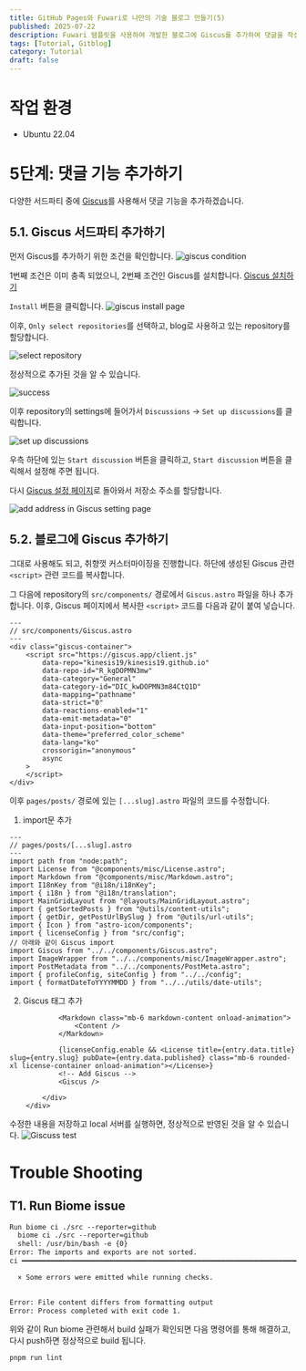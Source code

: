 ```yaml
---
title: GitHub Pages와 Fuwari로 나만의 기술 블로그 만들기(5)
published: 2025-07-22
description: Fuwari 템플릿을 사용하여 개발한 블로그에 Giscus를 추가하여 댓글을 작성하는 방법에 대해 다룹니다.
tags: [Tutorial, Gitblog]
category: Tutorial
draft: false
---
```


# 작업 환경
- Ubuntu 22.04

# 5단계: 댓글 기능 추가하기
다양한 서드파티 중에 [Giscus](https://giscus.app/ko)를 사용해서 댓글 기능을 추가하겠습니다. 

## 5.1. Giscus 서드파티 추가하기
먼저 Giscus를 추가하기 위한 조건을 확인합니다.
![giscus condition](img1.png)

1번째 조건은 이미 충족 되었으니, 2번째 조건인 Giscus를 설치합니다.
[Giscus 설치하기](https://github.com/apps/giscus)

`Install` 버튼을 클릭합니다.
![giscus install page](img2.png)

이후, `Only select repositories`를 선택하고, blog로 사용하고 있는 repository를 할당합니다.

![select repository](img3.png)

정상적으로 추가된 것을 알 수 있습니다.

![success](img4.png)

이후 repository의 settings에 들어가서 `Discussions` -> `Set up discussions`를 클릭합니다.

![set up discussions](img5.png)

우측 하단에 있는 `Start discussion` 버튼을 클릭하고, `Start discussion` 버튼을 클릭해서 설정해 주면 됩니다.

다시 [Giscus 설정 페이지](https://giscus.app/ko)로 돌아와서 저장소 주소를 할당합니다.

![add address in Giscus setting page](img6.png)

## 5.2. 블로그에 Giscus 추가하기

그대로 사용해도 되고, 취향껏 커스터마이징을 진행합니다. 하단에 생성된 Giscus 관련 `<script>` 관련 코드를 복사합니다.

그 다음에 repository의 `src/components/` 경로에서 `Giscus.astro` 파일을 하나 추가합니다. 이후, Giscus 페이지에서 복사한 `<script>` 코드를 다음과 같이 붙여 넣습니다.

```astro
---
// src/components/Giscus.astro
---
<div class="giscus-container">
    <script src="https://giscus.app/client.js"
        data-repo="kinesis19/kinesis19.github.io"
        data-repo-id="R_kgDOPMN3mw"
        data-category="General"
        data-category-id="DIC_kwDOPMN3m84CtQ1D"
        data-mapping="pathname"
        data-strict="0"
        data-reactions-enabled="1"
        data-emit-metadata="0"
        data-input-position="bottom"
        data-theme="preferred_color_scheme"
        data-lang="ko"
        crossorigin="anonymous"
        async
    >
    </script>
</div>
```

이후 `pages/posts/` 경로에 있는 `[...slug].astro` 파일의 코드를 수정합니다.

1. import문 추가
```astro
---
// pages/posts/[...slug].astro
---
import path from "node:path";
import License from "@components/misc/License.astro";
import Markdown from "@components/misc/Markdown.astro";
import I18nKey from "@i18n/i18nKey";
import { i18n } from "@i18n/translation";
import MainGridLayout from "@layouts/MainGridLayout.astro";
import { getSortedPosts } from "@utils/content-utils";
import { getDir, getPostUrlBySlug } from "@utils/url-utils";
import { Icon } from "astro-icon/components";
import { licenseConfig } from "src/config";
// 아래와 같이 Giscus import
import Giscus from "../../components/Giscus.astro";
import ImageWrapper from "../../components/misc/ImageWrapper.astro";
import PostMetadata from "../../components/PostMeta.astro";
import { profileConfig, siteConfig } from "../../config";
import { formatDateToYYYYMMDD } from "../../utils/date-utils";
```


2. Giscus 태그 추가
```astro
            <Markdown class="mb-6 markdown-content onload-animation">
                <Content />
            </Markdown>

            {licenseConfig.enable && <License title={entry.data.title} slug={entry.slug} pubDate={entry.data.published} class="mb-6 rounded-xl license-container onload-animation"></License>}
            <!-- Add Giscus -->
            <Giscus />

        </div>
    </div>
```

수정한 내용을 저장하고 local 서버를 실행하면, 정상적으로 반영된 것을 알 수 있습니다.
![Giscuss test](img7.png)

# Trouble Shooting
## T1. Run Biome issue
```txt
Run biome ci ./src --reporter=github
  biome ci ./src --reporter=github
  shell: /usr/bin/bash -e {0}
Error: The imports and exports are not sorted.
ci ━━━━━━━━━━━━━━━━━━━━━━━━━━━━━━━━━━━━━━━━━━━━━━━━━━━━━━━━━━━━━━━━━━━━━━━━━━━━━━━━━━━━━━━━━━━━━━━━━

  × Some errors were emitted while running checks.
  

Error: File content differs from formatting output
Error: Process completed with exit code 1.
```

위와 같이 Run biome 관련해서 build 실패가 확인되면 다음 명령어를 통해 해결하고, 다시 push하면 정상적으로 build 됩니다.

```bash
pnpm run lint
```

